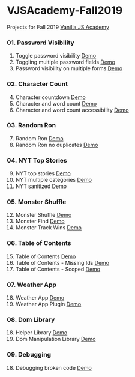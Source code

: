 # VJSAcademy-Fall2019

Projects for Fall 2019 [Vanilla JS Academy](https://vanillajsacademy.com/)


### 01. Password Visibility
01. Toggle password visibility [Demo](https://letioneill.github.io/VJSAcademy-Fall2019/01_password-visibility/01-toggle-password-visibility.html)
02. Toggling multiple password fields [Demo](https://letioneill.github.io/VJSAcademy-Fall2019/01_password-visibility/02-password-visibility-multiple-fields.html)
03. Password visibility on multiple forms [Demo](https://letioneill.github.io/VJSAcademy-Fall2019/01_password-visibility/03-password-visibility-multiple-forms.html)

### 02. Character Count
04. Character countdown [Demo](https://letioneill.github.io/VJSAcademy-Fall2019/02_character-count/04-character-count.html)
05. Character and word count [Demo](https://letioneill.github.io/VJSAcademy-Fall2019/02_character-count/05-character-and-word-count.html)
06. Character and word count accessibility [Demo](https://letioneill.github.io/VJSAcademy-Fall2019/02_character-count/06-character-and-word-count-accessibility.html)

### 03. Random Ron
07. Random Ron [Demo](https://letioneill.github.io/VJSAcademy-Fall2019/03_random-ron/07-random-ron.html)
08. Random Ron no duplicates [Demo](https://letioneill.github.io/VJSAcademy-Fall2019/03_random-ron/08-random-ron-no-duplicates.html)

### 04. NYT Top Stories
09. NYT top stories [Demo](https://letioneill.github.io/VJSAcademy-Fall2019/04_nyt-news/09-nyt-what-to-read.html)
10. NYT multiple categories [Demo](https://letioneill.github.io/VJSAcademy-Fall2019/04_nyt-news/10-nyt-multiple-categories.html)
11. NYT sanitized  [Demo](https://letioneill.github.io/VJSAcademy-Fall2019/04_nyt-news/11-nyt-sanitized.html)

### 05. Monster Shuffle
12. Monster Shuffle  [Demo](https://letioneill.github.io/VJSAcademy-Fall2019/05_monster-shuffle/12-monster-shuffle.html)
13. Monster Find  [Demo](https://letioneill.github.io/VJSAcademy-Fall2019/05_monster-shuffle/13-monster-find.html)
14. Monster Track Wins  [Demo](https://letioneill.github.io/VJSAcademy-Fall2019/05_monster-shuffle/14-monster-track-wins.html)

### 06. Table of Contents
15. Table of Contents  [Demo](https://letioneill.github.io/VJSAcademy-Fall2019/06_table-of-contents/15-table-of-contents.html)
16. Table of Contents - Missing Ids  [Demo](https://letioneill.github.io/VJSAcademy-Fall2019/06_table-of-contents/16-table-of-contents-missing-ids.html)
17. Table of Contents - Scoped  [Demo](https://letioneill.github.io/VJSAcademy-Fall2019/06_table-of-contents/17-table-of-contents-iffe.html)

### 07. Weather App
18. Weather App  [Demo](https://letioneill.github.io/VJSAcademy-Fall2019/07_weather/18-weather-app.html)
19. Weather App Plugin  [Demo](https://letioneill.github.io/VJSAcademy-Fall2019/07_weather/19-weather-app-plugin.html)

### 08. Dom Library
18. Helper Library  [Demo](https://letioneill.github.io/VJSAcademy-Fall2019/08_helper-library/20-helper-library.html)
19. Dom Manipulation Library  [Demo](https://letioneill.github.io/VJSAcademy-Fall2019/08_helper-library/21-dom-manipulation-library.html)

### 09. Debugging
18. Debugging broken code  [Demo](https://letioneill.github.io/VJSAcademy-Fall2019/09_debugging/23-debugging-broken-code.html)
